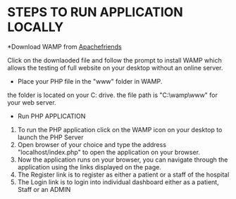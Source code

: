 # STEPS TO RUN APPLICATION LOCALLY

*Download WAMP from [Apachefriends](https://www.Apachefriends.org/download.html)

Click on the downlaoded file and follow the prompt to install WAMP which allows the testing of full website on your desktop without an online server.

* Place your PHP file in the "www" folder in WAMP.

the folder is located on your C: drive. the file path is "C:\wamp\www" for your web server.

* Run PHP APPLICATION

1. To run the PHP application click on the WAMP icon on your desktop to launch the PHP Server
2. Open browser of your choice  and type the address "localhost/index.php" to open the application on your browser.
3. Now the application runs on your browser, you can navigate through the application using the links displayed on the page.
4. The Register link is to register as either a patient or a staff of the hospital
5. The Login link is to login into individual dashboard either as a patient, Staff or an ADMIN
